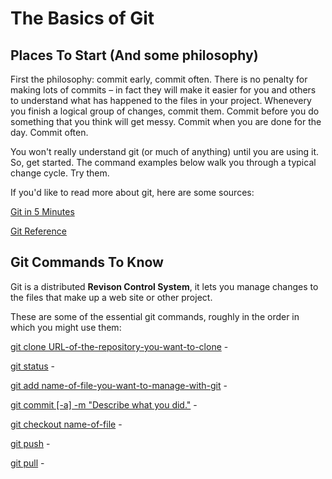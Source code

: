 # The Basics of Git

## Places To Start (And some philosophy)

First the philosophy: commit early, commit often. There is no penalty for making lots of commits – in fact they will make it easier for you and others to understand what has happened to the files in your project. Whenevery you finish a logical group of changes, commit them. Commit before you do something that you think will get messy. Commit when you are done for the day. Commit often.

You won't really understand git (or much of anything) until you are using it. So, get started. The command examples below walk you through a typical change cycle. Try them.

If you'd like to read more about git, here are some sources:

[Git in 5 Minutes](http://classic.scottr.org/presentations/git-in-5-minutes/)

[Git Reference](http://gitref.org/index.html)

## Git Commands To Know

Git is a distributed **Revison Control System**, it lets you manage changes to the files that make up a web site or other project.

These are some of the essential git commands, roughly in the order in which you might use them:

[git clone URL-of-the-repository-you-want-to-clone](http://gitref.org/creating/#clone) -

[git status]() -

[git add name-of-file-you-want-to-manage-with-git]() -

[git commit [-a] -m "Describe what you did."]() -

[git checkout name-of-file]() -

[git push]() -

[git pull]() -